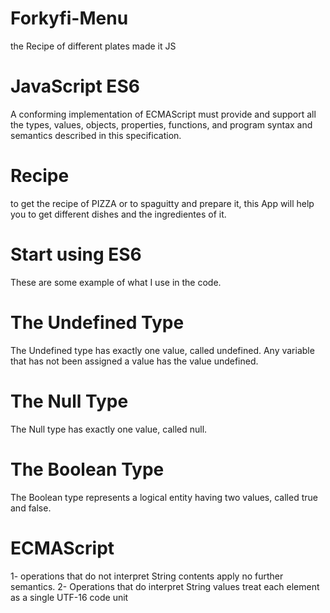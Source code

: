 # Forkyfi-Menu
the Recipe of different plates made it JS

# JavaScript ES6 
A conforming implementation of ECMAScript must provide and support all the types,
values, objects, properties, functions, and program syntax and semantics described in this specification.

# Recipe 
to get the recipe of PIZZA or to spaguitty and prepare it, this App will help you to get different dishes and the ingredientes of it.

# Start using ES6 
These are some example of what I use in the code.

# The Undefined Type
The Undefined type has exactly one value, called undefined. Any variable that has not been assigned a value has the value undefined.

# The Null Type
The Null type has exactly one value, called null.

# The Boolean Type
The Boolean type represents a logical entity having two values, called true and false.

# ECMAScript 
1- operations that do not interpret String contents apply no further semantics. 
2- Operations that do interpret String values treat each element as a single UTF-16 code unit




